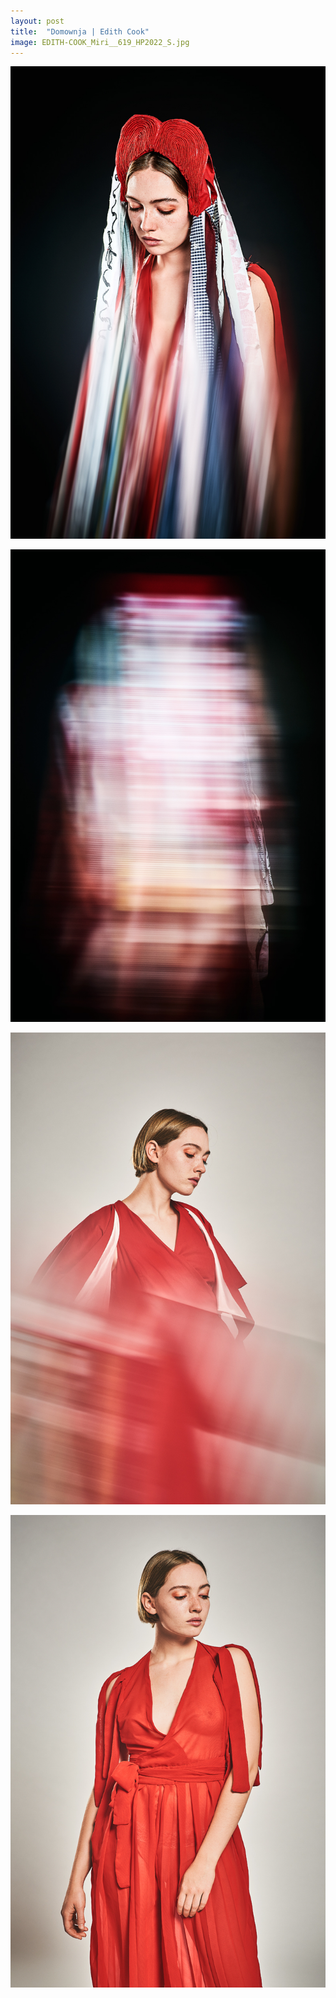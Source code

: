 ```yaml
---
layout: post
title:  "Domownja | Edith Cook"
image: EDITH-COOK_Miri__619_HP2022_S.jpg
---
```


![alt text](./assets/img/photos/series/cook/EDITH-COOK_Miri__526_HP2022.jpg)

![alt text](./assets/img/photos/series/cook/EDITH-COOK_Miri__439_HP2022.jpg)

![alt text](./assets/img/photos/series/cook/EDITH-COOK_Miri__163_HP2022.jpg)

![alt text](./assets/img/photos/series/cook/EDITH-COOK_Miri__277_HP2022.jpg)


